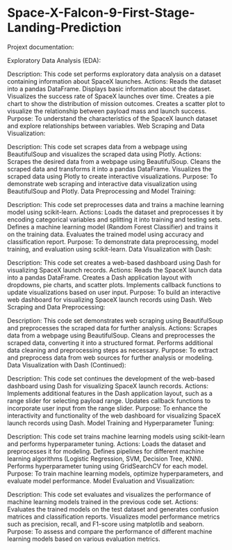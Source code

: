 # Space-X-Falcon-9-First-Stage-Landing-Prediction

Projext documentation:

Exploratory Data Analysis (EDA):

Description: This code set performs exploratory data analysis on a dataset containing information about SpaceX launches.
Actions:
Reads the dataset into a pandas DataFrame.
Displays basic information about the dataset.
Visualizes the success rate of SpaceX launches over time.
Creates a pie chart to show the distribution of mission outcomes.
Creates a scatter plot to visualize the relationship between payload mass and launch success.
Purpose: To understand the characteristics of the SpaceX launch dataset and explore relationships between variables.
Web Scraping and Data Visualization:

Description: This code set scrapes data from a webpage using BeautifulSoup and visualizes the scraped data using Plotly.
Actions:
Scrapes the desired data from a webpage using BeautifulSoup.
Cleans the scraped data and transforms it into a pandas DataFrame.
Visualizes the scraped data using Plotly to create interactive visualizations.
Purpose: To demonstrate web scraping and interactive data visualization using BeautifulSoup and Plotly.
Data Preprocessing and Model Training:

Description: This code set preprocesses data and trains a machine learning model using scikit-learn.
Actions:
Loads the dataset and preprocesses it by encoding categorical variables and splitting it into training and testing sets.
Defines a machine learning model (Random Forest Classifier) and trains it on the training data.
Evaluates the trained model using accuracy and classification report.
Purpose: To demonstrate data preprocessing, model training, and evaluation using scikit-learn.
Data Visualization with Dash:

Description: This code set creates a web-based dashboard using Dash for visualizing SpaceX launch records.
Actions:
Reads the SpaceX launch data into a pandas DataFrame.
Creates a Dash application layout with dropdowns, pie charts, and scatter plots.
Implements callback functions to update visualizations based on user input.
Purpose: To build an interactive web dashboard for visualizing SpaceX launch records using Dash.
Web Scraping and Data Preprocessing:

Description: This code set demonstrates web scraping using BeautifulSoup and preprocesses the scraped data for further analysis.
Actions:
Scrapes data from a webpage using BeautifulSoup.
Cleans and preprocesses the scraped data, converting it into a structured format.
Performs additional data cleaning and preprocessing steps as necessary.
Purpose: To extract and preprocess data from web sources for further analysis or modeling.
Data Visualization with Dash (Continued):

Description: This code set continues the development of the web-based dashboard using Dash for visualizing SpaceX launch records.
Actions:
Implements additional features in the Dash application layout, such as a range slider for selecting payload range.
Updates callback functions to incorporate user input from the range slider.
Purpose: To enhance the interactivity and functionality of the web dashboard for visualizing SpaceX launch records using Dash.
Model Training and Hyperparameter Tuning:

Description: This code set trains machine learning models using scikit-learn and performs hyperparameter tuning.
Actions:
Loads the dataset and preprocesses it for modeling.
Defines pipelines for different machine learning algorithms (Logistic Regression, SVM, Decision Tree, KNN).
Performs hyperparameter tuning using GridSearchCV for each model.
Purpose: To train machine learning models, optimize hyperparameters, and evaluate model performance.
Model Evaluation and Visualization:

Description: This code set evaluates and visualizes the performance of machine learning models trained in the previous code set.
Actions:
Evaluates the trained models on the test dataset and generates confusion matrices and classification reports.
Visualizes model performance metrics such as precision, recall, and F1-score using matplotlib and seaborn.
Purpose: To assess and compare the performance of different machine learning models based on various evaluation metrics.
